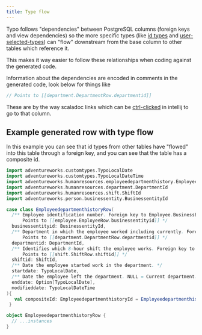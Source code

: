 ```yaml
---
title: Type flow
---
```


Typo follows "dependencies" between PostgreSQL columns (foreign keys and view dependencies) so the
more specific types (like [id types](id-types.md) and [user-selected-types](user-selected-types.md)) can "flow"
downstream from the base column to other tables which reference it.

This makes it way easier to follow these relationships when coding against the generated code.

Information about the dependencies are encoded in comments in the generated code,
look below for things like

```scala
// Points to [[department.DepartmentRow.departmentid]]
```

These are by the way scaladoc links which can be [ctrl-clicked](../other-features/clickable-links.md) in intellij to go to that column.


## Example generated row with type flow

In this example you can see that id types from other tables have "flowed" into this table
through a foreign key, and you can see that the table has a composite id.

```scala mdoc
import adventureworks.customtypes.TypoLocalDate
import adventureworks.customtypes.TypoLocalDateTime
import adventureworks.humanresources.employeedepartmenthistory.EmployeedepartmenthistoryId
import adventureworks.humanresources.department.DepartmentId
import adventureworks.humanresources.shift.ShiftId
import adventureworks.person.businessentity.BusinessentityId

case class EmployeedepartmenthistoryRow(
  /** Employee identification number. Foreign key to Employee.BusinessEntityID.
      Points to [[employee.EmployeeRow.businessentityid]] */
  businessentityid: BusinessentityId,
  /** Department in which the employee worked including currently. Foreign key to Department.DepartmentID.
      Points to [[department.DepartmentRow.departmentid]] */
  departmentid: DepartmentId,
  /** Identifies which 8-hour shift the employee works. Foreign key to Shift.Shift.ID.
      Points to [[shift.ShiftRow.shiftid]] */
  shiftid: ShiftId,
  /** Date the employee started work in the department. */
  startdate: TypoLocalDate,
  /** Date the employee left the department. NULL = Current department. */
  enddate: Option[TypoLocalDate],
  modifieddate: TypoLocalDateTime
){
   val compositeId: EmployeedepartmenthistoryId = EmployeedepartmenthistoryId(businessentityid, startdate, departmentid, shiftid)
 }

object EmployeedepartmenthistoryRow {
  // ...instances
}
```
